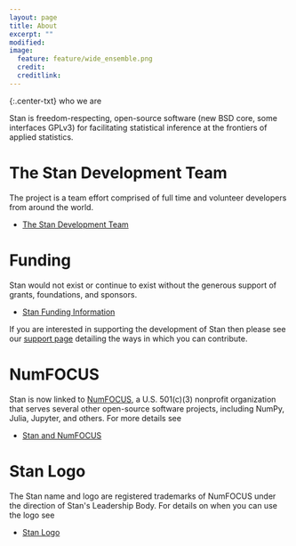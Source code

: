 ```yaml
---
layout: page
title: About
excerpt: ""
modified:
image:
  feature: feature/wide_ensemble.png
  credit:
  creditlink:
---
```


{:.center-txt}
who we are

Stan is freedom-respecting, open-source software <span
class="note">(new BSD core, some interfaces GPLv3)</span>
for facilitating statistical inference at the frontiers
of applied statistics.

# The Stan Development Team

The project is a team effort comprised of full time and
volunteer developers from around the world.  

* <p><a href="/about/team/">The Stan Development Team</a></p>

# Funding

Stan would not exist or continue to exist without the
generous support of grants, foundations, and sponsors.

* <p><a href="/about/funding/index.html">Stan Funding Information</a></p>

If you are interested in supporting the development of
Stan then please see our [support page](/support/)
detailing the ways in which you can contribute.

# NumFOCUS

Stan is now linked to [NumFOCUS](http://numfocus.org/), a
U.S. 501(c)(3) nonprofit organization that serves several other
open-source software projects, including NumPy, Julia, Jupyter, and
others.  For more details see

* <p><a href="/about/numfocus/index.html">Stan and NumFOCUS</a></p>


# Stan Logo

The Stan name and logo are registered trademarks of NumFOCUS
under the direction of Stan's Leadership Body.  For details
on when you can use the logo see

* <p><a href="/about/logo/index.html">Stan Logo</a></p>
